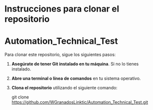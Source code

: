 # Instrucciones para clonar el repositorio
# Automation_Technical_Test
Para clonar este repositorio, sigue los siguientes pasos:

1. **Asegúrate de tener Git instalado en tu máquina**. Si no lo tienes instalado.

2. **Abre una terminal o línea de comandos** en tu sistema operativo.

3. **Clona el repositorio** utilizando el siguiente comando:

   git clone https://github.com/WGranadosLinktic/Automation_Technical_Test.git